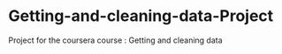 Getting-and-cleaning-data-Project
=================================

Project for the coursera course : Getting and cleaning data
